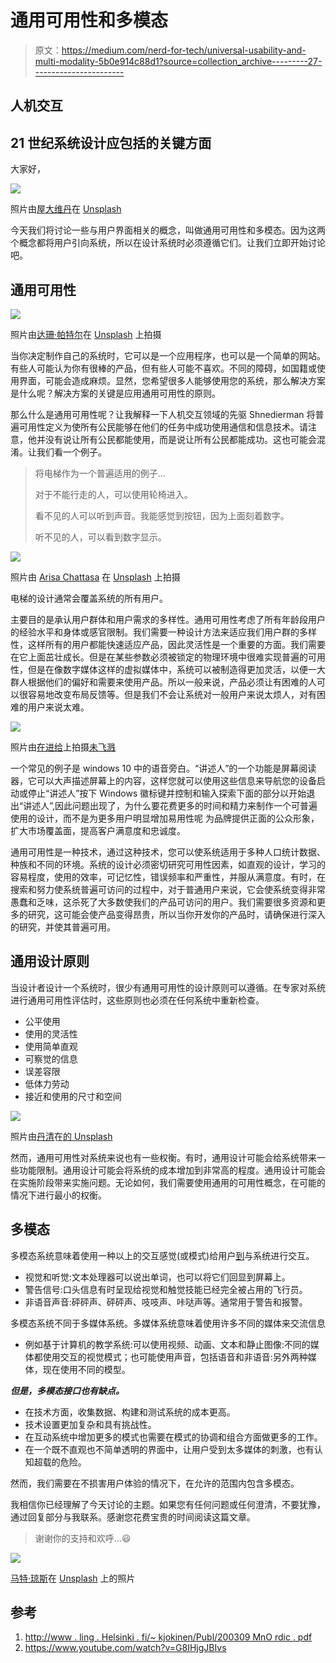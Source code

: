 # 通用可用性和多模态

> 原文：<https://medium.com/nerd-for-tech/universal-usability-and-multi-modality-5b0e914c88d1?source=collection_archive---------27----------------------->

## 人机交互

## 21 世纪系统设计应包括的关键方面

大家好，

![](img/1beaa646fd9531cef3ae5eac33696b5d.png)

照片由[屋大维丹](https://unsplash.com/@octadan?utm_source=medium&utm_medium=referral)在 [Unsplash](https://unsplash.com?utm_source=medium&utm_medium=referral)

今天我们将讨论一些与用户界面相关的概念，叫做通用可用性和多模态。因为这两个概念都将用户引向系统，所以在设计系统时必须遵循它们。让我们立即开始讨论吧。

## 通用可用性

![](img/187d20490aadd4126713a1d86da2b187.png)

照片由[达珊·帕特尔](https://unsplash.com/@darshanp9?utm_source=medium&utm_medium=referral)在 [Unsplash](https://unsplash.com?utm_source=medium&utm_medium=referral) 上拍摄

当你决定制作自己的系统时，它可以是一个应用程序，也可以是一个简单的网站。有些人可能认为你有很棒的产品，但有些人可能不喜欢。不同的障碍，如国籍或使用界面，可能会造成麻烦。显然，您希望很多人能够使用您的系统，那么解决方案是什么呢？解决方案的关键是应用通用可用性的原则。

那么什么是通用可用性呢？让我解释一下人机交互领域的先驱 Shnedierman 将普遍可用性定义为使所有公民能够在他们的任务中成功使用通信和信息技术。请注意，他并没有说让所有公民都能使用，而是说让所有公民都能成功。这也可能会混淆。让我们看一个例子。

> 将电梯作为一个普遍适用的例子…
> 
> 对于不能行走的人，可以使用轮椅进入。
> 
> 看不见的人可以听到声音。我能感觉到按钮，因为上面刻着数字。
> 
> 听不见的人，可以看到数字显示。

![](img/f65949e59f5f18a9322f57c1c7d51308.png)

照片由 [Arisa Chattasa](https://unsplash.com/@golfarisa?utm_source=medium&utm_medium=referral) 在 [Unsplash](https://unsplash.com?utm_source=medium&utm_medium=referral) 上拍摄

电梯的设计通常会覆盖系统的所有用户。

主要目的是承认用户群体和用户需求的多样性。通用可用性考虑了所有年龄段用户的经验水平和身体或感官限制。我们需要一种设计方法来适应我们用户群的多样性，这样所有的用户都能快速适应产品，因此灵活性是一个重要的方面。我们需要在它上面茁壮成长。但是在某些参数必须被锁定的物理环境中很难实现普遍的可用性，但是在像数字媒体这样的虚拟媒体中，系统可以被制造得更加灵活，以便一大群人根据他们的偏好和需要来使用产品。所以一般来说，产品必须让有困难的人可以很容易地改变布局反馈等。但是我们不会让系统对一般用户来说太烦人，对有困难的用户来说太难。

![](img/05601b112e5e5840c1f8953d81d51857.png)

照片由[在进给](https://unsplash.com/@onfeed?utm_source=medium&utm_medium=referral)上拍摄[未飞溅](https://unsplash.com?utm_source=medium&utm_medium=referral)

一个常见的例子是 windows 10 中的语音旁白。“讲述人”的一个功能是屏幕阅读器，它可以大声描述屏幕上的内容，这样您就可以使用这些信息来导航您的设备启动或停止“讲述人”按下 Windows 徽标键并控制和输入探索下面的部分以开始退出“讲述人”,因此问题出现了，为什么要花费更多的时间和精力来制作一个可普遍使用的设计，而不是为更多用户明显增加易用性呢 为品牌提供正面的公众形象，扩大市场覆盖面，提高客户满意度和忠诚度。

通用可用性是一种技术，通过这种技术，您可以使系统适用于多种人口统计数据、种族和不同的环境。系统的设计必须密切研究可用性因素，如直观的设计，学习的容易程度，使用的效率，可记忆性，错误频率和严重性，并服从满意度。有时，在搜索和努力使系统普遍可访问的过程中，对于普通用户来说，它会使系统变得非常愚蠢和乏味，这杀死了大多数使我们的产品可访问的用户。我们需要很多资源和更多的研究，这可能会使产品变得昂贵，所以当你开发你的产品时，请确保进行深入的研究，并使其普遍可用。

## 通用设计原则

当设计者设计一个系统时，很少有通用可用性的设计原则可以遵循。在专家对系统进行通用可用性评估时，这些原则也必须在任何系统中重新检查。

*   公平使用
*   使用的灵活性
*   使用简单直观
*   可察觉的信息
*   误差容限
*   低体力劳动
*   接近和使用的尺寸和空间

![](img/1d08d9f3848256b0dfb1c3600b0c2203.png)

照片由[丹清](https://unsplash.com/@danclear?utm_source=medium&utm_medium=referral)在[的 Unsplash](https://unsplash.com?utm_source=medium&utm_medium=referral)

然而，通用可用性对系统来说也有一些权衡。有时，通用设计可能会给系统带来一些功能限制。通用设计可能会将系统的成本增加到非常高的程度。通用设计可能会在实施阶段带来实施问题。无论如何，我们需要使用通用的可用性概念，在可能的情况下进行最小的权衡。

## 多模态

多模态系统意味着使用一种以上的交互感觉(或模式)给用户[到](https://www.youtube.com/watch?v=G8IHjgJBIvs)与系统进行交互。

*   视觉和听觉:文本处理器可以说出单词，也可以将它们回显到屏幕上。
*   警告信号:口头信息有时呈现给视觉和触觉技能已经完全被占用的飞行员。
*   非语音声音:砰砰声、砰砰声、吱吱声、咔哒声等。通常用于警告和报警。

多模态系统不同于多媒体系统。多媒体系统意味着使用许多不同的媒体来交流信息

*   例如基于计算机的教学系统:可以使用视频、动画、文本和静止图像:不同的媒体都使用交互的视觉模式；也可能使用声音，包括语音和非语音:另外两种媒体，现在使用不同的模型。

***但是，多模态接口也有缺点。***

*   在技术方面，收集数据、构建和测试系统的成本更高。
*   技术设置更加复杂和具有挑战性。
*   在互动系统中增加更多的模式也需要在模式的协调和组合方面做更多的工作。
*   在一个既不直观也不简单透明的界面中，让用户受到太多媒体的刺激，也有认知超载的危险。

然而，我们需要在不损害用户体验的情况下，在允许的范围内包含多模态。

我相信你已经理解了今天讨论的主题。如果您有任何问题或任何澄清，不要犹豫，通过回复部分与我联系。感谢您花费宝贵的时间阅读这篇文章。

> 谢谢你的支持和欢呼…😃

![](img/aab8e01afe9603d930297a67f12bfa37.png)

[马特·琼斯](https://unsplash.com/@mattjonesdp?utm_source=medium&utm_medium=referral)在 [Unsplash](https://unsplash.com?utm_source=medium&utm_medium=referral) 上的照片

## **参考**

1.  [http://www . ling . Helsinki . fi/~ kjokinen/Publ/200309 MnO rdic . pdf](http://www.ling.helsinki.fi/~kjokinen/Publ/200309MMNordic.pdf)
2.  https://www.youtube.com/watch?v=G8IHjgJBIvs